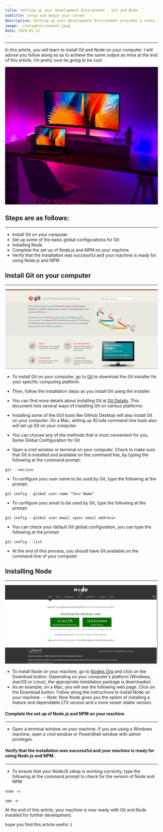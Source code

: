```yaml
---
title: Setting up your Development Environment - Git and Node
subtitle: setup and begin your career
description: Setting up your Development Environment provides a route to get started
image: ./setupEnvironment.jpeg
date: 2020-01-11
---
```

***
In this article, you will learn to install Git and Node on your computer. I will advise you follow along so as to achieve the same output as mine at the end of this article, I’m pretty sure its going to be cool

![Setup](./setupEnvironment.jpeg)

## Steps are as follows:
***
- Install Git on your computer
- Set up some of the basic global configurations for Git
- Installing Node
- Complete the set up of Node.js and NPM on your machine
- Verify that the installation was successful and your machine is ready for using Node.js and NPM.


## Install Git on your computer
***
![git](./git.png)

- To install Git on your computer, go to [Git](https://git-scm.com/downloads "Git Homepage") to download the Git installer for your specific computing platform.
- Then, follow the installation steps as you install Git using the installer.
- You can find more details about installing Git at [Git Details](https://git-scm.com/book/en/v2/Getting-Started-Installing-Git "Git Details"). This document lists several ways of installing Git on various platforms.
- Installing some of the GUI tools like GitHub Desktop will also install Git on your computer.
On a Mac, setting up XCode command-line tools also will set up Git on your computer.
- You can choose any of the methods that is most convenient for you.
Some Global Configuration for Git

- Open a cmd window or terminal on your computer.
Check to make sure that Git is installed and available on the command line, by typing the following at the command prompt:

`git --version`

- To configure your user name to be used by Git, type the following at the prompt:

`git config --global user.name "Your Name"`

- To configure your email to be used by Git, type the following at the prompt:

`git config --global user.email <your email address>`

- You can check your default Git global configuration, you can type the following at the prompt:

`git config --list`

- At the end of this process, you should have Git available on the command-line of your computer.

## Installing Node
***
![Node](./node.png)

- To install Node on your machine, go to [Nodejs Org](https://nodejs.org "Node Homepage") and click on the Download button. Depending on your computer’s platform (Windows, macOS or Linux), the appropriate installation package is downloaded.
- As an example, on a Mac, you will see the following web page. Click on the Download button. Follow along the instructions to install Node on your machine.
-- Note: Now Node gives you the option of installing a mature and dependable LTS version and a more newer stable version.

#### Complete the set up of Node.js and NPM on your machine
***
- Open a terminal window on your machine. If you are using a Windows machine, open a cmd window or PowerShell window with admin privileges.

#### Verify that the installation was successful and your machine is ready for using Node.js and NPM.
***
- To ensure that your NodeJS setup is working correctly, type the following at the command prompt to check for the version of Node and NPM

`node -v`

`npm -v`

At the end of this article, your machine is now ready with Git and Node installed for further development.

hope you find this article useful :)
